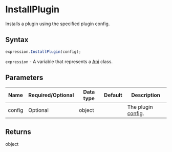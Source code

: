 # InstallPlugin

Installs a plugin using the specified plugin config.

## Syntax

```javascript
expression.InstallPlugin(config);
```

`expression` - A variable that represents a [Api](Methods.md) class.

## Parameters

| **Name** | **Required/Optional** | **Data type** | **Default** | **Description** |
| ------------- | ------------- | ------------- | ------------- | ------------- |
| config | Optional | object |  | The plugin [config](https://api.onlyoffice.com/docs/plugin-and-macros/structure/configuration/). |

## Returns

object